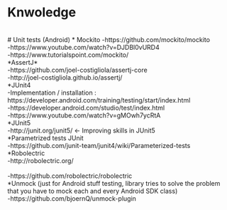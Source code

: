 # Knwoledge
<br/>
# Unit tests (Android)
    * Mockito
      -https://github.com/mockito/mockito <br/>
      -https://www.youtube.com/watch?v=DJDBl0vURD4<br/>
      -https://www.tutorialspoint.com/mockito/<br/>
    *AssertJ*<br/>
      -https://github.com/joel-costigliola/assertj-core<br/>
      -http://joel-costigliola.github.io/assertj/<br/>
    *JUnit4<br/>
      -Implementation / installation : https://developer.android.com/training/testing/start/index.html<br/>
      -https://developer.android.com/studio/test/index.html<br/>
      -https://www.youtube.com/watch?v=gMOwh7ycRtA<br/>
    *JUnit5<br/>
      -http://junit.org/junit5/ <- Improving skills in JUnit5<br/>
    *Parametrized tests JUnit<br/>
      -https://github.com/junit-team/junit4/wiki/Parameterized-tests<br/>
    *Robolectric<br/>
      -http://robolectric.org/<br/><br/>
      -https://github.com/robolectric/robolectric<br/>
    *Unmock (just for Android stuff testing, library tries to solve the problem that you have to mock each and every Android SDK class)<br/>
      -https://github.com/bjoernQ/unmock-plugin<br/>
      
